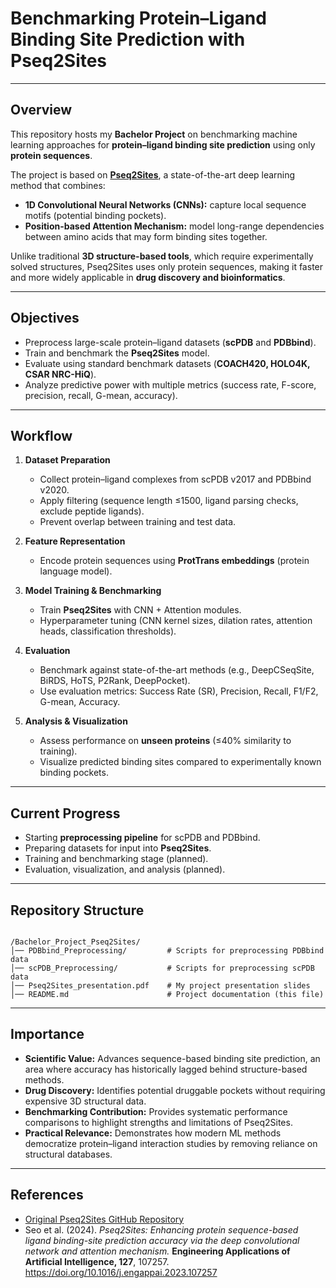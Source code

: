 
# Benchmarking Protein–Ligand Binding Site Prediction with Pseq2Sites

---

## Overview
This repository hosts my **Bachelor Project** on benchmarking machine learning approaches for **protein–ligand binding site prediction** using only **protein sequences**.

The project is based on [**Pseq2Sites**](https://github.com/Blue1993/Pseq2Sites), a state-of-the-art deep learning method that combines:
- **1D Convolutional Neural Networks (CNNs):** capture local sequence motifs (potential binding pockets).
- **Position-based Attention Mechanism:** model long-range dependencies between amino acids that may form binding sites together.

Unlike traditional **3D structure-based tools**, which require experimentally solved structures, Pseq2Sites uses only protein sequences, making it faster and more widely applicable in **drug discovery and bioinformatics**.

---

## Objectives
- Preprocess large-scale protein–ligand datasets (**scPDB** and **PDBbind**).
- Train and benchmark the **Pseq2Sites** model.
- Evaluate using standard benchmark datasets (**COACH420, HOLO4K, CSAR NRC-HiQ**).
- Analyze predictive power with multiple metrics (success rate, F-score, precision, recall, G-mean, accuracy).

---

## Workflow
1. **Dataset Preparation**  
   - Collect protein–ligand complexes from scPDB v2017 and PDBbind v2020.  
   - Apply filtering (sequence length ≤1500, ligand parsing checks, exclude peptide ligands).  
   - Prevent overlap between training and test data.  

2. **Feature Representation**  
   - Encode protein sequences using **ProtTrans embeddings** (protein language model).  

3. **Model Training & Benchmarking**  
   - Train **Pseq2Sites** with CNN + Attention modules.  
   - Hyperparameter tuning (CNN kernel sizes, dilation rates, attention heads, classification thresholds).  

4. **Evaluation**  
   - Benchmark against state-of-the-art methods (e.g., DeepCSeqSite, BiRDS, HoTS, P2Rank, DeepPocket).  
   - Use evaluation metrics: Success Rate (SR), Precision, Recall, F1/F2, G-mean, Accuracy.  

5. **Analysis & Visualization**  
   - Assess performance on **unseen proteins** (≤40% similarity to training).  
   - Visualize predicted binding sites compared to experimentally known binding pockets.  

---

## Current Progress 
- Starting **preprocessing pipeline** for scPDB and PDBbind.  
- Preparing datasets for input into **Pseq2Sites**.  
- Training and benchmarking stage (planned).  
- Evaluation, visualization, and analysis (planned).  

---

## Repository Structure
```

/Bachelor_Project_Pseq2Sites/
│── PDBbind_Preprocessing/         # Scripts for preprocessing PDBbind data
│── scPDB_Preprocessing/           # Scripts for preprocessing scPDB data
│── Pseq2Sites_presentation.pdf    # My project presentation slides
│── README.md                      # Project documentation (this file)

```

---

## Importance
- **Scientific Value:** Advances sequence-based binding site prediction, an area where accuracy has historically lagged behind structure-based methods.  
- **Drug Discovery:** Identifies potential druggable pockets without requiring expensive 3D structural data.  
- **Benchmarking Contribution:** Provides systematic performance comparisons to highlight strengths and limitations of Pseq2Sites.  
- **Practical Relevance:** Demonstrates how modern ML methods democratize protein–ligand interaction studies by removing reliance on structural databases.  

---

## References
- [Original Pseq2Sites GitHub Repository](https://github.com/Blue1993/Pseq2Sites)  
- Seo et al. (2024). *Pseq2Sites: Enhancing protein sequence-based ligand binding-site prediction accuracy via the deep convolutional network and attention mechanism.* **Engineering Applications of Artificial Intelligence, 127**, 107257. https://doi.org/10.1016/j.engappai.2023.107257  

